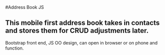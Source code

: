 #Address Book JS

## This mobile first address book takes in contacts and stores them for CRUD adjustments later.

Bootstrap front end, JS OO design, can open in browser or on phone and function.
